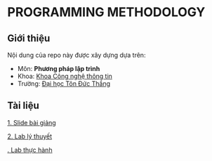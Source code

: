 # PROGRAMMING METHODOLOGY

## Giới thiệu 
Nội dung của repo này được xây dựng dựa trên:

- Môn: **Phương pháp lập trình** 
- Khoa: [Khoa Công nghệ thông tin](https://it.tdtu.edu.vn/)
- Trường: [Đại học Tôn Đức Thắng](https://tdtu.edu.vn/)

## Tài liệu
[1. Slide bài giảng](https://github.com/maoleng/C-Programming/tree/huuloc/T%C3%A0i%20li%E1%BB%87u%20(document)/L%C3%AD%20thuy%E1%BA%BFt)

[2. Lab lý thuyết](https://github.com/maoleng/C-Programming/tree/huuloc/T%C3%A0i%20li%E1%BB%87u%20(document)/Th%E1%BB%B1c%20h%C3%A0nh)

[. Lab thực hành](https://github.com/maoleng/C-Programming/tree/huuloc/Lab%20l%C3%BD%20thuy%E1%BA%BFt%20(theory%20lab)/Th%E1%BB%B1c%20h%C3%A0nh)

